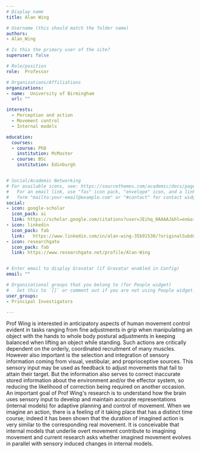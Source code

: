 ```yaml
---
# Display name
title: Alan Wing

# Username (this should match the folder name)
authors:
- Alan_Wing

# Is this the primary user of the site?
superuser: false

# Role/position
role:  Professor

# Organizations/Affiliations
organizations:
- name:  University of Birmingham
  url: ""

interests:
  - Perception and action
  - Movement control
  - Internal models

education:
  courses:
  - course: PhD
    institution: McMaster
  - course: BSc
    institution: Edinburgh


# Social/Academic Networking
# For available icons, see: https://sourcethemes.com/academic/docs/page-builder/#icons
#   For an email link, use "fas" icon pack, "envelope" icon, and a link in the
#   form "mailto:your-email@example.com" or "#contact" for contact widget.
social:
- icon: google-scholar
  icon_pack: ai
  link: https://scholar.google.com/citations?user=JEihq_0AAAAJ&hl=en&oi=ao
- icon: linkedin
  icon_pack: fab
  link:   https://www.linkedin.com/in/alan-wing-35b91530/?originalSubdomain=uk
- icon: researchgate
  icon_pack: fab
  link: https://www.researchgate.net/profile/Alan-Wing


# Enter email to display Gravatar (if Gravatar enabled in Config)
email: ""

# Organizational groups that you belong to (for People widget)
#   Set this to `[]` or comment out if you are not using People widget.
user_groups:
- Principal Investigators

---
```

Prof Wing is interested in anticipatory aspects of human movement control evident in tasks ranging from fine adjustments in grip when manipulating an object with the hands to whole body postural adjustments in keeping balanced when lifting an object while standing. Such actions are critically dependent on the orderly, coordinated recruitment of many muscles. However also important is the selection and integration of sensory information coming from visual, vestibular, and proprioceptive sources. This sensory input may be used as feedback to adjust movements that fail to attain their target. But the information also serves to correct inaccurate stored information about the environment and/or the effector system, so reducing the likelihood of correction being required on another occasion. An important goal of Prof Wing's research is to understand how the brain uses sensory input to develop and maintain accurate representations (internal models) for adaptive planning and control of movement. When we imagine an action, there is a feeling of it taking place that has a distinct time course; indeed it has been shown that the duration of imagined action is very similar to the corresponding real movement. It is conceivable that internal models that underlie overt movement contribute to imagining movement and current research asks whether imagined movement evolves in parallel with sensory induced changes in internal models.
